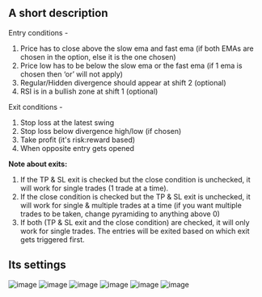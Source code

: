 ## A short description

Entry conditions - 
1. Price has to close above the slow ema and fast ema (if both EMAs are chosen in the option, else it is the one chosen) 
2. Price low has to be below the slow ema or the fast ema (if 1 ema is chosen then ‘or’ will not apply) 
3. Regular/Hidden divergence should appear at shift 2 (optional)
4. RSI is in a bullish zone at shift 1 (optional)

Exit conditions - 
1. Stop loss at the latest swing
2. Stop loss below divergence high/low (if chosen)
3. Take profit (it's risk:reward based)
4. When opposite entry gets opened

**Note about exits:**
1. If the TP & SL exit is checked but the close condition is unchecked, it will work for single trades (1 trade at a time).
2. If the close condition is checked but the TP & SL exit is unchecked, it will work for single & multiple trades at a time (if you want multiple trades to be taken, change pyramiding to anything above 0)
3. If both (TP & SL exit and the close condition) are checked, it will only work for single trades. The entries will be exited based on which exit gets triggered first.

## Its settings
![image](https://github.com/araamas/Pinescript-Scripts/assets/104917239/69dbec4c-4d95-454d-9855-0e455e96a845)
![image](https://github.com/araamas/Pinescript-Scripts/assets/104917239/3229a3c1-48fd-48d4-b95a-a3f0ac772901)
![image](https://github.com/araamas/Pinescript-Scripts/assets/104917239/13de57cb-273a-4342-9372-caea122719f3)
![image](https://github.com/araamas/Pinescript-Scripts/assets/104917239/5e3f3030-6f18-4847-9eaa-062e1280ac09)
![image](https://github.com/araamas/Pinescript-Scripts/assets/104917239/79e46aa7-b8b4-4970-a6f3-d50d38e21587)
![image](https://github.com/araamas/Pinescript-Scripts/assets/104917239/f8a8a9f0-c716-4b07-aa01-1c23e2632be5)


